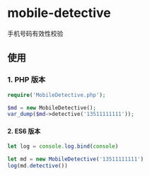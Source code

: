 # mobile-detective
手机号码有效性校验


## 使用

### 1.  PHP 版本

```php
require('MobileDetective.php');

$md = new MobileDetective();
var_dump($md->detective('13511111111'));

```

#### 2. ES6 版本

```js
let log = console.log.bind(console)

let md = new MobileDetective('13511111111')
log(md.detective())
```
